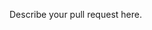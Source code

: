 <!-- 

#### Instructions

Please read and follow the instructions before creating and submitting a pull request:

- Create an issue explaining the feature. It could save you some effort in case we don't consider it should be included in node-fetch.
- If you're fixing a bug, try to commit the failing test/s and the code fixing it in different commits.

**⚠️👆 Delete the instructions before submitting the pull request 👆⚠️**

-->
Describe your pull request here.
